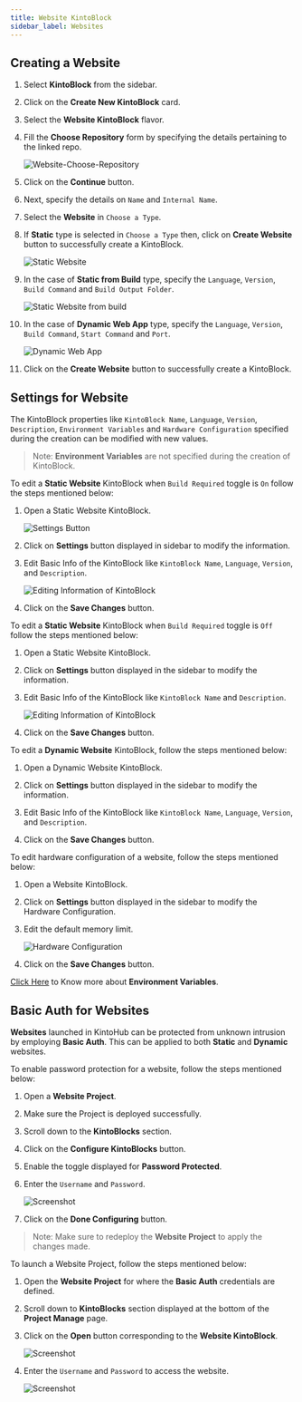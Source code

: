 ```yaml
---
title: Website KintoBlock
sidebar_label: Websites
---
```


## Creating a Website

1. Select **KintoBlock** from the sidebar.

2. Click on the **Create New KintoBlock** card.

3. Select the **Website KintoBlock** flavor.

4. Fill the **Choose Repository** form by specifying the details pertaining to the linked repo.

   ![Website-Choose-Repository](/docs/assets/website-choose-repository.png)

5. Click on the **Continue** button. 

6. Next, specify the details on `Name` and  `Internal Name`.

7. Select the **Website** in `Choose a Type`.

8. If **Static** type is selected in `Choose a Type` then, click on **Create Website** button to successfully create a KintoBlock.

   ![Static Website](/docs/assets/website-static.png)

9. In the case of **Static from Build** type, specify the `Language`, `Version`, `Build Command` and `Build Output Folder`.

   ![Static Website from build](/docs/assets/static-from-build.png)

10. In the case of **Dynamic Web App** type, specify the `Language`, `Version`, `Build Command`, `Start Command` and `Port`.
   
      ![Dynamic Web App](/docs/assets/dynamic-web-app.png)

11. Click on the **Create Website** button to successfully create a KintoBlock.

## Settings for Website

The KintoBlock properties like `KintoBlock Name`, `Language`, `Version`, `Description`, `Environment Variables` and `Hardware Configuration` specified during the creation can be modified with new values.

>Note: **Environment Variables** are not specified during the creation of KintoBlock.

To edit a **Static Website** KintoBlock when `Build Required` toggle is `On` follow the steps mentioned below:

1. Open a Static Website KintoBlock.

      ![Settings Button](/docs/assets/kintoblock-settings.png)

2. Click on **Settings** button displayed in sidebar to modify the information.

3. Edit Basic Info of the KintoBlock like `KintoBlock Name`, `Language`, `Version`, and `Description`.

      ![Editing Information of KintoBlock](/docs/assets/kintoblock-basic-info.png)

4. Click on the **Save Changes** button.

To edit a **Static Website** KintoBlock when `Build Required` toggle is `Off` follow the steps mentioned below:

1. Open a Static Website KintoBlock.

2. Click on **Settings** button displayed in the sidebar to modify the information.

3. Edit Basic Info of the KintoBlock like `KintoBlock Name` and `Description`.

   ![Editing Information of KintoBlock](/docs/assets/kintoblock-edit-info.png)
   
4. Click on the **Save Changes** button.

To edit a **Dynamic Website** KintoBlock, follow the steps mentioned below:

1. Open a Dynamic Website KintoBlock.

2. Click on **Settings** button displayed in the sidebar to modify the information.

3. Edit Basic Info of the KintoBlock like `KintoBlock Name`, `Language`, `Version`, and `Description`.

4. Click on the **Save Changes** button.

To edit hardware configuration of a website, follow the steps mentioned below:

1. Open a Website KintoBlock.

2. Click on **Settings** button displayed in the sidebar to modify the Hardware Configuration.

3. Edit the default memory limit.

      ![Hardware Configuration](/docs/assets/kb-hardware-configuration.png)

4. Click on the **Save Changes** button.

[Click Here](/docs/features/deploying/environment-variables) to Know more about **Environment Variables**.

## Basic Auth for Websites

**Websites** launched in KintoHub can be protected from unknown intrusion by employing **Basic Auth**. This can be applied to both **Static** and **Dynamic** websites.

To enable password protection for a website, follow the steps mentioned below:

1. Open a **Website Project**.

2. Make sure the Project is deployed successfully.

3. Scroll down to the **KintoBlocks** section.

4. Click on the **Configure KintoBlocks** button.

5. Enable the toggle displayed for **Password Protected**.

6. Enter the `Username` and `Password`.

    ![Screenshot](/docs/assets/pwd_for_websites.png)

7. Click on the **Done Configuring** button.

>Note: Make sure to redeploy the **Website Project** to apply the changes made. 

To launch a Website Project, follow the steps mentioned below:

1. Open the **Website Project** for where the **Basic Auth** credentials are defined.

2. Scroll down to **KintoBlocks** section displayed at the bottom of the **Project Manage** page.

3. Click on the **Open** button corresponding to the **Website KintoBlock**.

    ![Screenshot](/docs/assets/website_open_btn.png)

4. Enter the `Username` and `Password` to access the website.

    ![Screenshot](/docs/assets/website_basic_auth.png)
